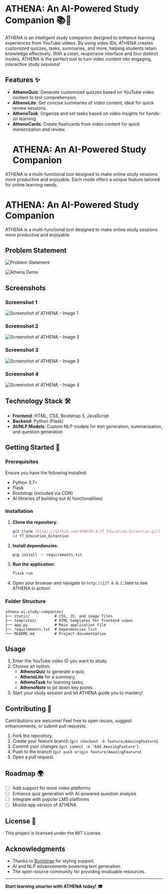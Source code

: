 

# ATHENA: An AI-Powered Study Companion 📚🤖

ATHENA is an intelligent study companion designed to enhance learning experiences from YouTube videos. By using video IDs, ATHENA creates customized quizzes, tasks, summaries, and more, helping students retain knowledge effectively. With a clean, responsive interface and four distinct modes, ATHENA is the perfect tool to turn video content into engaging, interactive study sessions!

## Features ✨

- **AthenoQuiz**: Generate customized quizzes based on YouTube video content to test comprehension.
- **AthenoLite**: Get concise summaries of video content, ideal for quick review sessions.
- **AthenoTask**: Organize and set tasks based on video insights for hands-on learning.
- **AthenoCards**: Create flashcards from video content for quick memorization and review.
  # ATHENA: An AI-Powered Study Companion

ATHENA is a multi-functional tool designed to make online study sessions more productive and enjoyable. Each mode offers a unique feature tailored for online learning needs.

# ATHENA: An AI-Powered Study Companion

ATHENA is a multi-functional tool designed to make online study sessions more productive and enjoyable.

## Problem Statement

![Problem Statement](https://github.com/harih-AI/Athena/raw/main/Screenshot%202024-11-08%20074437.png)


![Athena Demo](https://github.com/harih-AI/Athena/blob/main/NewProject-MadewithClipchamp-ezgif.com-video-to-gif-converter.gif)


## Screenshots

### Screenshot 1
![Screenshot of ATHENA - Image 1](https://github.com/harih-AI/Athena/raw/main/Screenshot%202024-10-24%20193829.png)

### Screenshot 2
![Screenshot of ATHENA - Image 2](https://github.com/harih-AI/Athena/raw/main/Screenshot%202024-11-08%20065510.png)

### Screenshot 3
![Screenshot of ATHENA - Image 3](https://github.com/harih-AI/Athena/raw/main/Screenshot%202024-11-08%20065606.png)

### Screenshot 4
![Screenshot of ATHENA - Image 4](https://github.com/harih-AI/Athena/raw/main/Screenshot%202024-10-24%20194403.png)



## Technology Stack 🛠️

- **Frontend**: HTML, CSS, Bootstrap 5, JavaScript
- **Backend**: Python (Flask)
- **AI/NLP Models**: Custom NLP models for text generation, summarization, and question generation

## Getting Started 🚀

### Prerequisites

Ensure you have the following installed:

- Python 3.7+
- Flask
- Bootstrap (included via CDN)
-  AI libraries (if building out AI functionalities)

### Installation

1. **Clone the repository**:

   ```bash
   git clone [https://github.com/KOWSIK-A/YT_Education_Extention.git]
   cd YT_Education_Extention
   ```

2. **Install dependencies**:

   ```bash
   pip install -r requirements.txt
   ```

3. **Run the application**:

   ```bash
   flask run
   ```

4. Open your browser and navigate to `http://127.0.0.1:5000` to see ATHENA in action!

### Folder Structure

```
athena-ai-study-companion/
├── static/           # CSS, JS, and image files
├── templates/        # HTML templates for frontend views
├── app.py            # Main application file
├── requirements.txt  # Dependencies list
└── README.md         # Project documentation
```

## Usage

1. Enter the YouTube video ID you want to study.
2. Choose an option:
   - **AthenoQuiz** to generate a quiz,
   - **AthenoLite** for a summary,
   - **AthenoTask** for learning tasks,
   - **AthenoNote** to jot down key points.
3. Start your study session and let ATHENA guide you to mastery!

## Contributing 🤝

Contributions are welcome! Feel free to open issues, suggest enhancements, or submit pull requests.

1. Fork the repository.
2. Create your feature branch (`git checkout -b feature/AmazingFeature`).
3. Commit your changes (`git commit -m 'Add AmazingFeature'`).
4. Push to the branch (`git push origin feature/AmazingFeature`).
5. Open a pull request.

## Roadmap 🌍

- [ ] Add support for more video platforms
- [ ] Enhance quiz generation with AI-powered question analysis
- [ ] Integrate with popular LMS platforms
- [ ] Mobile app version of ATHENA

## License 📜

This project is licensed under the MIT License.

## Acknowledgments

- Thanks to [Bootstrap](https://getbootstrap.com/) for styling support.
- AI and NLP advancements powering text generation.
- The open-source community for providing invaluable resources.

---

**Start learning smarter with ATHENA today!** 🎓
